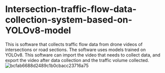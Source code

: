 # Intersection-traffic-flow-data-collection-system-based-on-YOLOv8-model
This is software that collects traffic flow data from drone videos of intersections or road sections. The software uses models trained on YOLOv8. This software can import the video that needs to collect data, and export the video after data collection and the traffic volume collected.
![bcfab6688d2489c1b0cbacc23716a75](https://github.com/user-attachments/assets/adea4436-c1e0-42bd-9945-f474fbd02934)
